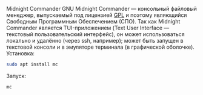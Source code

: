 Midnight Commander
	GNU Midnight Commander — консольный файловый менеджер, выпускаемый под лицензией [​GPL](https://www.gnu.org/licenses/gpl-3.0.ru.html) и поэтому являющийся Свободным Программным Обеспечением (СПО).
	Так как Midnight Commander является TUI-приложением (Text User Interface — текстовый пользовательский интерфейс), он может использоваться локально и удалённо (через ssh, например); может быть запущен в текстовой консоли и в эмуляторе терминала (в графической оболочке).
Установка:
```bash
sudo apt install mc
```
Запуск:
```bash
mc
```	